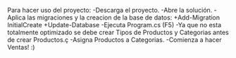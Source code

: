 Para hacer uso del proyecto:
-Descarga el proyecto.
-Abre la solución.
-Aplica las migraciones y la creacion de la base de datos:
  +Add-Migration InitialCreate
  +Update-Database
-Ejecuta Program.cs (F5)
-Ya que no esta totalmente optimizado se debe crear Tipos de Productos y Categorias antes de crear Productos.ç
-Asigna Productos a Categorias.
-Comienza a hacer Ventas! :)

